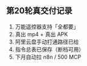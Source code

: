 ## 第20轮真交付记录
1. 万能遥控器支持「全都要」
2. 真出 mp4 + 真出 APK
3. 阿里云盘手动打通路径已给
4. 指令总表已保存（断档可用）
5. 下月自动拉 n8n / 500 MCP
